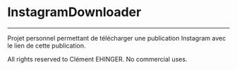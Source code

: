 # InstagramDownloader
___________
Projet personnel permettant de télécharger une publication Instagram avec le lien de cette publication.

All rights reserved to Clément EHINGER.
No commercial uses.
